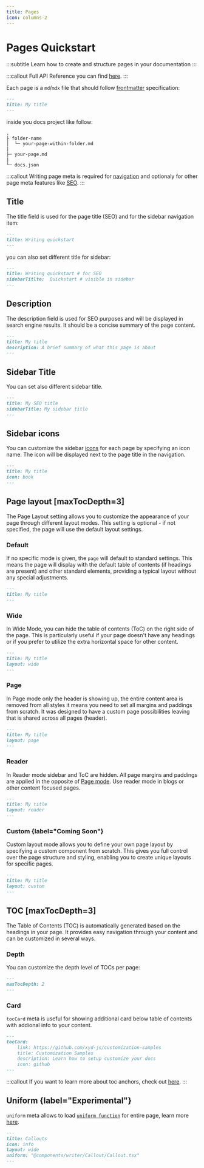 ```yaml
---
title: Pages
icon: columns-2
---
```


# Pages Quickstart
:::subtitle
Learn how to create and structure pages in your documentation
:::

:::callout
Full API Reference you can find [here](/docs/reference/core/pagemeta).
:::

Each page is a `md`/`mdx` file that should follow [frontmatter](https://jekyllrb.com/docs/front-matter/) specification:

```md
---
title: My title
---
```

inside you docs project like follow:
```
.
├ folder-name
│  └─ your-page-within-folder.md
|
├─ your-page.md
|
└─ docs.json
```

:::callout
Writing page meta is required for [navigation](/docs/guides/navigation) and optionaly for other page meta features like [SEO](/docs/guides/seo).
:::

## Title
The title field is used for the page title (SEO) and for the sidebar navigation item:

```md
---
title: Writing quickstart
---
```

you can also set different title for sidebar:
```md
---
title: Writing quickstart # for SEO
sidebarTitlte:  Quickstart # visible in sidebar
---
```

## Description
The description field is used for SEO purposes and will be displayed in search engine results. It should be a concise summary of the page content.

```md [descHead="Tip" desc="More SEO page meta you can find [here](/docs/guides/seo)."]
---
title: My title
description: A brief summary of what this page is about
---
```

## Sidebar Title
You can set also different sidebar title.

```md [desc="Info" desc="By default <code>sidebarTitle = title</code>"]
---
title: My SEO title
sidebarTitle: My sidebar title
---
```

## Sidebar icons
You can customize the sidebar [icons](/docs/guides/icons) for each page by specifying an icon name. The icon will be displayed next to the page title in the navigation.

```md
---
title: My title
icon: book
---
```

## Page layout [maxTocDepth=3]

The Page Layout setting allows you to customize the appearance of your page through different layout modes. 
This setting is optional - if not specified, the page will use the default layout settings.

### Default
If no specific mode is given, the `page` will default to standard settings. 
This means the page will display with the default table of contents (if headings are present) and other standard elements, providing a typical layout without any special adjustments.
```md
---
title: My title
---
```

### Wide
In Wide Mode, you can hide the table of contents (ToC) on the right side of the page. 
This is particularly useful if your page doesn't have any headings or if you prefer to utilize the extra horizontal space for other content.
```md
---
title: My title
layout: wide
---
```

### Page
In Page mode only the header is showing up, the entire content area is removed from all styles it means you need to set all margins and paddings from scratch. It was designed to have a custom page possibilities leaving that is shared across all pages (header).
```md
---
title: My title
layout: page
---
```

### Reader
In Reader mode sidebar and ToC are hidden. All page margins and paddings are applied in the opposite of [Page mode](/docs/guides/pages#page). 
Use reader mode in blogs or other content focused pages.
```md
---
title: My title
layout: reader
---
```

### Custom {label="Coming Soon"}
Custom layout mode allows you to define your own page layout by specifying a custom component from scratch.
This gives you full control over the page structure and styling, enabling you to create unique layouts for specific pages.

```md
---
title: My title
layout: custom
---
```

## TOC [maxTocDepth=3]
The Table of Contents (TOC) is automatically generated based on the headings in your page. It provides easy navigation through your content and can be customized in several ways.

### Depth
You can customize the depth level of TOCs per page:
```md [descHead="Tip" desc="If you want to change the depth level globally, please check out [settings](/docs/guides/settings#reference)."]
---
maxTocDepth: 2
---
```

### Card
`tocCard` meta is useful for showing additional card below table of contents with addional info to your content.

```md
---
tocCard: 
    link: https://github.com/xyd-js/customization-samples
    title: Customization Samples
    description: Learn how to setup customize your docs
    icon: github
---
```

:::callout
If you want to learn more about toc anchors, check out [here](/docs/guides/writing-quickstart#toc-anchors).
:::

## Uniform {label="Experimental"}

`uniform` meta allows to load [`uniform function`](/docs/reference/functions/uniform) for entire page, learn more [here](/docs/guides/compose-content).

```md
---
title: Callouts
icon: info
layout: wide
uniform: "@components/writer/Callout/Callout.tsx"
---
```